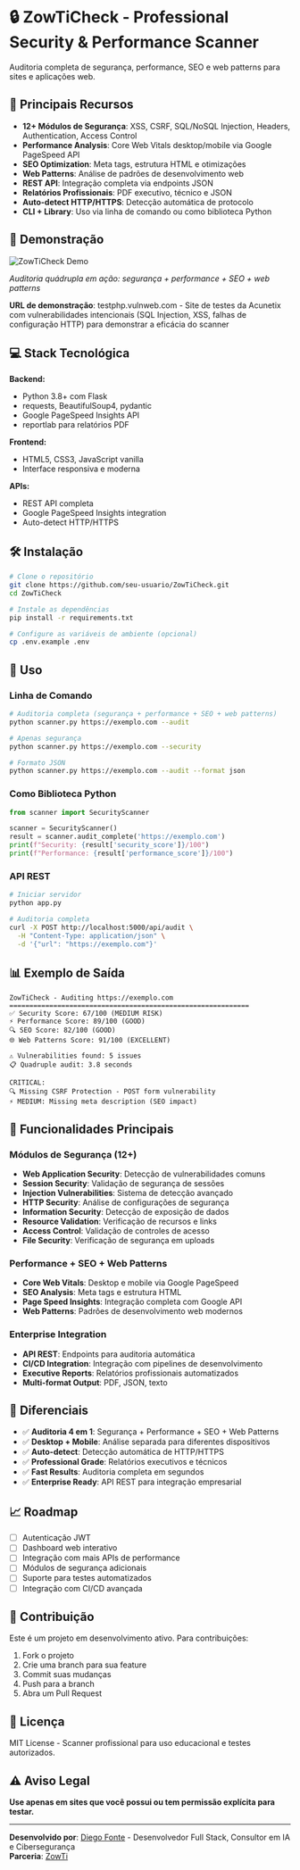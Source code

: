 # 🔒 ZowTiCheck - Professional Security & Performance Scanner

Auditoria completa de segurança, performance, SEO e web patterns para sites e aplicações web.

## 🚀 Principais Recursos

- **12+ Módulos de Segurança**: XSS, CSRF, SQL/NoSQL Injection, Headers, Authentication, Access Control
- **Performance Analysis**: Core Web Vitals desktop/mobile via Google PageSpeed API
- **SEO Optimization**: Meta tags, estrutura HTML e otimizações
- **Web Patterns**: Análise de padrões de desenvolvimento web
- **REST API**: Integração completa via endpoints JSON
- **Relatórios Profissionais**: PDF executivo, técnico e JSON
- **Auto-detect HTTP/HTTPS**: Detecção automática de protocolo
- **CLI + Library**: Uso via linha de comando ou como biblioteca Python

## 📸 Demonstração

![ZowTiCheck Demo](demo/demo.gif)

*Auditoria quádrupla em ação: segurança + performance + SEO + web patterns*

**URL de demonstração**: testphp.vulnweb.com - Site de testes da Acunetix com vulnerabilidades intencionais (SQL Injection, XSS, falhas de configuração HTTP) para demonstrar a eficácia do scanner

## 💻 Stack Tecnológica

**Backend:**
- Python 3.8+ com Flask
- requests, BeautifulSoup4, pydantic
- Google PageSpeed Insights API
- reportlab para relatórios PDF

**Frontend:**
- HTML5, CSS3, JavaScript vanilla
- Interface responsiva e moderna

**APIs:**
- REST API completa
- Google PageSpeed Insights integration
- Auto-detect HTTP/HTTPS

## 🛠️ Instalação

```bash
# Clone o repositório
git clone https://github.com/seu-usuario/ZowTiCheck.git
cd ZowTiCheck

# Instale as dependências
pip install -r requirements.txt

# Configure as variáveis de ambiente (opcional)
cp .env.example .env
```

## 📖 Uso

### Linha de Comando
```bash
# Auditoria completa (segurança + performance + SEO + web patterns)
python scanner.py https://exemplo.com --audit

# Apenas segurança
python scanner.py https://exemplo.com --security

# Formato JSON
python scanner.py https://exemplo.com --audit --format json
```

### Como Biblioteca Python
```python
from scanner import SecurityScanner

scanner = SecurityScanner()
result = scanner.audit_complete('https://exemplo.com')
print(f"Security: {result['security_score']}/100")
print(f"Performance: {result['performance_score']}/100")
```

### API REST
```bash
# Iniciar servidor
python app.py

# Auditoria completa
curl -X POST http://localhost:5000/api/audit \
  -H "Content-Type: application/json" \
  -d '{"url": "https://exemplo.com"}'
```

## 📊 Exemplo de Saída

```
ZowTiCheck - Auditing https://exemplo.com
============================================================
✅ Security Score: 67/100 (MEDIUM RISK)
⚡ Performance Score: 89/100 (GOOD)
🔍 SEO Score: 82/100 (GOOD)
🌐 Web Patterns Score: 91/100 (EXCELLENT)

⚠️ Vulnerabilities found: 5 issues
📋 Quadruple audit: 3.8 seconds

CRITICAL:
🔍 Missing CSRF Protection - POST form vulnerability
⚡ MEDIUM: Missing meta description (SEO impact)
```

## 🔧 Funcionalidades Principais

### Módulos de Segurança (12+)
- **Web Application Security**: Detecção de vulnerabilidades comuns
- **Session Security**: Validação de segurança de sessões  
- **Injection Vulnerabilities**: Sistema de detecção avançado
- **HTTP Security**: Análise de configurações de segurança
- **Information Security**: Detecção de exposição de dados
- **Resource Validation**: Verificação de recursos e links
- **Access Control**: Validação de controles de acesso
- **File Security**: Verificação de segurança em uploads

### Performance + SEO + Web Patterns
- **Core Web Vitals**: Desktop e mobile via Google PageSpeed
- **SEO Analysis**: Meta tags e estrutura HTML
- **Page Speed Insights**: Integração completa com Google API
- **Web Patterns**: Padrões de desenvolvimento web modernos

### Enterprise Integration
- **API REST**: Endpoints para auditoria automática
- **CI/CD Integration**: Integração com pipelines de desenvolvimento
- **Executive Reports**: Relatórios profissionais automatizados
- **Multi-format Output**: PDF, JSON, texto

## 🌟 Diferenciais

- ✅ **Auditoria 4 em 1**: Segurança + Performance + SEO + Web Patterns
- ✅ **Desktop + Mobile**: Análise separada para diferentes dispositivos
- ✅ **Auto-detect**: Detecção automática de HTTP/HTTPS
- ✅ **Professional Grade**: Relatórios executivos e técnicos
- ✅ **Fast Results**: Auditoria completa em segundos
- ✅ **Enterprise Ready**: API REST para integração empresarial

## 📈 Roadmap

- [ ] Autenticação JWT
- [ ] Dashboard web interativo  
- [ ] Integração com mais APIs de performance
- [ ] Módulos de segurança adicionais
- [ ] Suporte para testes automatizados
- [ ] Integração com CI/CD avançada

## 🤝 Contribuição

Este é um projeto em desenvolvimento ativo. Para contribuições:

1. Fork o projeto
2. Crie uma branch para sua feature
3. Commit suas mudanças
4. Push para a branch
5. Abra um Pull Request

## 📜 Licença

MIT License - Scanner profissional para uso educacional e testes autorizados.

## ⚠️ Aviso Legal

**Use apenas em sites que você possui ou tem permissão explícita para testar.**

---

**Desenvolvido por**: [Diego Fonte](https://diegofontedev.com.br) - Desenvolvedor Full Stack, Consultor em IA e Cibersegurança  
**Parceria**: [ZowTi](https://www.zowti.com)
